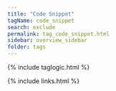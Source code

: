 ```yaml
---
title: "Code Snippet"
tagName: code_snippet
search: exclude
permalink: tag_code_snippet.html
sidebar: overview_sidebar
folder: tags
---
```

{% include taglogic.html %}

{% include links.html %}
